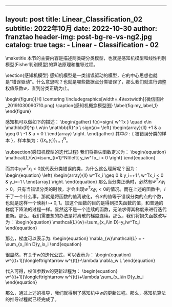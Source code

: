
---
layout:     post
title:      Linear_Classification_02
subtitle:   2022年10月
date:       2022-10-30
author:     franztao
header-img: post-bg-re-vs-ng2.jpg
catalog: true
tags:
    - Linear
    - Classification
    - 02
---
            


\maketitle
本节的主要内容是描述两类硬分类模型，也就是感知机模型和线性判别模型(Fisher判别模型)的算法原理和推导过程。

\section{感知机模型}
感知机模型是一类错误驱动的模型，它的中心思想也就是"错误驱动"。什么意思呢？也就是哪些数据点分类错误了，那么我们就进行调整权值系数$w$，直到分类正确为止。

\begin{figure}[H]
    \centering
    \includegraphics[width=.4\textwidth]{微信图片_20191030090710.png}
    \caption{感知机概念模型图}
    \label{fig:my_label_1}
\end{figure}

感知机可以做如下的描述：
\begin{gather}
    f(x)=sign\{ w^Tx \} \quad x\in \mathbb{R}^p \ w\in  \mathbb{R}^p \\
    sign(a)=
    \left\{
    \begin{array}{ll}
      +1 & a \geq 0 \\
      -1 & a < 0 \\
    \end{array}
    \right.
\end{gather}
其中$D:\{$ 被错误分类的样本 $\}$，样本集为：$\{(x_i,y_i)\}_{i=1}^N$。

\subsection{感知机模型的迭代过程}
我们将损失函数定义为：
\begin{equation}
    \mathcal{L}(w)=\sum_{i=1}^NI\left\{ y_iw^Tx_i < 0 \right\}
\end{equation}

而其中$y_iw^Tx_i < 0$就代表分类错误的类，为什么这么理解呢？因为：
\begin{equation}
    \left\{
    \begin{array}{ll}
      w^Tx_i \geq 0 & y_i=+1 \\
      w^Tx_i < 0 & y_i=-1 \\
    \end{array}
    \right.
\end{equation}
那么当分类正确时，必然有$w^Tx_iy_i>0$。只有当错误分类的时候，才会出现$w^Tx_iy_i<0$的情况。而在上述的函数中，$I$干了一个什么事，那就是将函数的值离散化，令$\mathcal{L}$的值等于错误分类的点的个数，也就是这样一个映射$I\mapsto0,1$。加这个函数的目的是得到损失函数的值，和普通的梯度下降法的过程一样。显然这不是一个连续的函数，无法求得其梯度来进行迭代更新。那么，我们需要想的办法是将离散的梯度连续。那么，我们将损失函数改写为：
\begin{equation}
    \mathcal{L}(w)=\sum_{x_i\in D}-y_iw^Tx_i
\end{equation}

那么，梯度可以表示为:
\begin{equation}
    \nabla_{w}\mathcal{L} = -\sum_{x_i\in D}y_ix_i
\end{equation}

很显然，有关于$w$的迭代公式，可以表示为：
\begin{equation}
    w^{(t+1)}\longleftrightarrow w^{(t)}-\lambda \nabla_w L
\end{equation}

代入可得，权值参数$w$的更新过程为：
\begin{equation}
    w^{(t+1)}\longleftrightarrow w^{(t)}+\lambda \sum_{x_i\in D}y_ix_i
\end{equation}

那么，通过上述的推导，我们就得到了感知机中$w$的更新过程。那么，感知机算法的推导过程就已经完成了。


